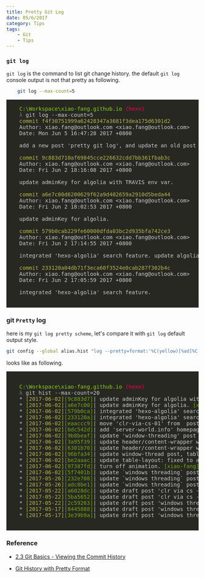 ```yaml
---
title: Pretty Git Log
date: 05/6/2017
category: Tips
tags:
    - Git
    - Tips
---
```



### `git log`

`git log` is the command to list git change history. the default `git log` console output is not that pretty as following.

```bash
    git log --max-count=5
```

<pre style="background-color: #272822">
    <span style="color: #CACACA;background-color: #272822;"></span>
    <span style="color: #8DD006;background-color: #272822;">C:\Workspace\xiao-fang.github.io </span><span style="color: #F3044B;background-color: #272822;">(hexo) </span><span style="color: #CACACA;background-color: #272822;"></span>
    <span style="color: #7C7C7C;background-color: #272822;">λ </span><span style="color: #CACACA;background-color: #272822;">git log --max-count=5 </span>
    <span style="color: #B6B649;background-color: #272822;">commit f4f30751999a62428347a3681f3dea175d6301d2</span><span style="color: #CACACA;background-color: #272822;"></span>
    <span style="color: #CACACA;background-color: #272822;">Author: xiao.fang@outlook.com &lt;xiao.fang@outlook.com&gt;</span>
    <span style="color: #CACACA;background-color: #272822;">Date: Mon Jun 5 16:47:28 2017 +0800 </span>
    <span style="color: #CACACA;background-color: #272822;"></span>
    <span style="color: #CACACA;background-color: #272822;">add a new post 'pretty git log', and update an old post </span>
    <span style="color: #CACACA;background-color: #272822;"></span>
    <span style="color: #B6B649;background-color: #272822;">commit 9c883d710af69845cce226632cdd7bb361fbab3c</span><span style="color: #CACACA;background-color: #272822;"></span>
    <span style="color: #CACACA;background-color: #272822;">Author: xiao.fang@outlook.com &lt;xiao.fang@outlook.com&gt;</span>
    <span style="color: #CACACA;background-color: #272822;">Date: Fri Jun 2 18:16:08 2017 +0800 </span>
    <span style="color: #CACACA;background-color: #272822;"></span>
    <span style="color: #CACACA;background-color: #272822;">update adminKey for algolia with TRAVIS env var. </span>
    <span style="color: #CACACA;background-color: #272822;"></span>
    <span style="color: #B6B649;background-color: #272822;">commit a6e7c00d6200629f62a9d402659a2910d5beda44</span><span style="color: #CACACA;background-color: #272822;"></span>
    <span style="color: #CACACA;background-color: #272822;">Author: xiao.fang@outlook.com &lt;xiao.fang@outlook.com&gt;</span>
    <span style="color: #CACACA;background-color: #272822;">Date: Fri Jun 2 18:02:53 2017 +0800 </span>
    <span style="color: #CACACA;background-color: #272822;"></span>
    <span style="color: #CACACA;background-color: #272822;">update adminKey for algolia. </span>
    <span style="color: #CACACA;background-color: #272822;"></span>
    <span style="color: #B6B649;background-color: #272822;">commit 579b0cab229fe60000dfda03bc2d935bfa742ce3</span><span style="color: #CACACA;background-color: #272822;"></span>
    <span style="color: #CACACA;background-color: #272822;">Author: xiao.fang@outlook.com &lt;xiao.fang@outlook.com&gt;</span>
    <span style="color: #CACACA;background-color: #272822;">Date: Fri Jun 2 17:14:55 2017 +0800 </span>
    <span style="color: #CACACA;background-color: #272822;"></span>
    <span style="color: #CACACA;background-color: #272822;">integrated 'hexo-algolia' search feature. update algolia version from 1.01. to 0.2.0 </span>
    <span style="color: #CACACA;background-color: #272822;"></span>
    <span style="color: #B6B649;background-color: #272822;">commit 233120a04db71f3eca60f3524e0cab287f302b4c</span><span style="color: #CACACA;background-color: #272822;"></span>
    <span style="color: #CACACA;background-color: #272822;">Author: xiao.fang@outlook.com &lt;xiao.fang@outlook.com&gt;</span>
    <span style="color: #CACACA;background-color: #272822;">Date: Fri Jun 2 17:05:59 2017 +0800 </span>
    <span style="color: #CACACA;background-color: #272822;"></span>
    <span style="color: #CACACA;background-color: #272822;">integrated 'hexo-algolia' search feature. </span>
<br>
</pre>

### git `Pretty` log

here is my `git log pretty scheme`, let's compare it with `git log` default output style.
```bash
git config --global alias.hist "log --pretty=format:'%C(yellow)[%ad]%C(reset) %C(green)[%h]%C(reset) | %s %C(bold red)%d%C(reset) %C(green)[%an]%C(reset)' --graph --date=short"
```
looks like as following.

<pre style="background-color: #272822">
    <br>
    <span style="color: #8DD006; background-color: #272822; ">C:\Workspace\xiao-fang.github.io </span><span style="color: #F3044B; background-color: #272822; ">(hexo) </span><span style="color: #CACACA; background-color: #272822; "></span>
    <span style="color: #7C7C7C; background-color: #272822; ">λ </span><span style="color: #CACACA; background-color: #272822; ">git hist --max-count=20 </span>
    <span style="color: #CACACA; background-color: #272822; ">* </span><span style="color: #B6B649; background-color: #272822; ">[2017-06-02]</span><span style="color: #CACACA; background-color: #272822; "></span><span style="color: #74AA04; background-color: #272822; ">[9c883d7]</span><span style="color: #CACACA; background-color: #272822; ">| update adminKey for algolia with TRAVIS env var. </span><span style="color: #F3044B; background-color: #272822; ">(HEAD -&gt; hexo, origin/hexo)</span><span style="color: #CACACA; background-color: #272822; "></span><span style="color: #74AA04; background-color: #272822; ">[xiao-fang]</span><span style="color: #CACACA; background-color: #272822; "></span>
    <span style="color: #CACACA; background-color: #272822; ">* </span><span style="color: #B6B649; background-color: #272822; ">[2017-06-02]</span><span style="color: #CACACA; background-color: #272822; "></span><span style="color: #74AA04; background-color: #272822; ">[a6e7c00]</span><span style="color: #CACACA; background-color: #272822; ">| update adminKey for algolia. </span><span style="color: #74AA04; background-color: #272822; ">[xiao-fang]</span><span style="color: #CACACA; background-color: #272822; "></span>
    <span style="color: #CACACA; background-color: #272822; ">* </span><span style="color: #B6B649; background-color: #272822; ">[2017-06-02]</span><span style="color: #CACACA; background-color: #272822; "></span><span style="color: #74AA04; background-color: #272822; ">[579b0ca]</span><span style="color: #CACACA; background-color: #272822; ">| integrated 'hexo-algolia' search feature. update algolia version from 1.01. to 0.2.0 </span><span style="color: #74AA04; background-color: #272822; ">[xiao-fang]</span><span style="color: #CACACA; background-color: #272822; "></span>
    <span style="color: #CACACA; background-color: #272822; ">* </span><span style="color: #B6B649; background-color: #272822; ">[2017-06-02]</span><span style="color: #CACACA; background-color: #272822; "></span><span style="color: #74AA04; background-color: #272822; ">[233120a]</span><span style="color: #CACACA; background-color: #272822; ">| integrated 'hexo-algolia' search feature. </span><span style="color: #74AA04; background-color: #272822; ">[xiao-fang]</span><span style="color: #CACACA; background-color: #272822; "></span>
    <span style="color: #CACACA; background-color: #272822; ">* </span><span style="color: #B6B649; background-color: #272822; ">[2017-06-02]</span><span style="color: #CACACA; background-color: #272822; "></span><span style="color: #74AA04; background-color: #272822; ">[eaaccc9]</span><span style="color: #CACACA; background-color: #272822; ">| move 'clr-via-cs-01' from _posts to _drafts. </span><span style="color: #74AA04; background-color: #272822; ">[xiao-fang]</span><span style="color: #CACACA; background-color: #272822; "></span>
    <span style="color: #CACACA; background-color: #272822; ">* </span><span style="color: #B6B649; background-color: #272822; ">[2017-06-02]</span><span style="color: #CACACA; background-color: #272822; "></span><span style="color: #74AA04; background-color: #272822; ">[bdc542d]</span><span style="color: #CACACA; background-color: #272822; ">| add 'server-world.info' homepage link. </span><span style="color: #74AA04; background-color: #272822; ">[xiao-fang]</span><span style="color: #CACACA; background-color: #272822; "></span>
    <span style="color: #CACACA; background-color: #272822; ">* </span><span style="color: #B6B649; background-color: #272822; ">[2017-06-02]</span><span style="color: #CACACA; background-color: #272822; "></span><span style="color: #74AA04; background-color: #272822; ">[9b8beaf]</span><span style="color: #CACACA; background-color: #272822; ">| update 'window-threading' post </span><span style="color: #74AA04; background-color: #272822; ">[xiao-fang]</span><span style="color: #CACACA; background-color: #272822; "></span>
    <span style="color: #CACACA; background-color: #272822; ">* </span><span style="color: #B6B649; background-color: #272822; ">[2017-06-02]</span><span style="color: #CACACA; background-color: #272822; "></span><span style="color: #74AA04; background-color: #272822; ">[3a95f39]</span><span style="color: #CACACA; background-color: #272822; ">| update header/content-wrapper width to 80% </span><span style="color: #74AA04; background-color: #272822; ">[xiao-fang]</span><span style="color: #CACACA; background-color: #272822; "></span>
    <span style="color: #CACACA; background-color: #272822; ">* </span><span style="color: #B6B649; background-color: #272822; ">[2017-06-02]</span><span style="color: #CACACA; background-color: #272822; "></span><span style="color: #74AA04; background-color: #272822; ">[6301b70]</span><span style="color: #CACACA; background-color: #272822; ">| update header/content-wrapper width to 80% </span><span style="color: #74AA04; background-color: #272822; ">[xiao-fang]</span><span style="color: #CACACA; background-color: #272822; "></span>
    <span style="color: #CACACA; background-color: #272822; ">* </span><span style="color: #B6B649; background-color: #272822; ">[2017-06-02]</span><span style="color: #CACACA; background-color: #272822; "></span><span style="color: #74AA04; background-color: #272822; ">[96bfa34]</span><span style="color: #CACACA; background-color: #272822; ">| update window-thread post, table </span><span style="color: #74AA04; background-color: #272822; ">[xiao-fang]</span><span style="color: #CACACA; background-color: #272822; "></span>
    <span style="color: #CACACA; background-color: #272822; ">* </span><span style="color: #B6B649; background-color: #272822; ">[2017-06-02]</span><span style="color: #CACACA; background-color: #272822; "></span><span style="color: #74AA04; background-color: #272822; ">[be2aaac]</span><span style="color: #CACACA; background-color: #272822; ">| update table-layout: fixed to auto </span><span style="color: #74AA04; background-color: #272822; ">[xiao-fang]</span><span style="color: #CACACA; background-color: #272822; "></span>
    <span style="color: #CACACA; background-color: #272822; ">* </span><span style="color: #B6B649; background-color: #272822; ">[2017-06-02]</span><span style="color: #CACACA; background-color: #272822; "></span><span style="color: #74AA04; background-color: #272822; ">[97387fd]</span><span style="color: #CACACA; background-color: #272822; ">| turn off animation. </span><span style="color: #74AA04; background-color: #272822; ">[xiao-fang]</span><span style="color: #CACACA; background-color: #272822; "></span>
    <span style="color: #CACACA; background-color: #272822; ">* </span><span style="color: #B6B649; background-color: #272822; ">[2017-06-02]</span><span style="color: #CACACA; background-color: #272822; "></span><span style="color: #74AA04; background-color: #272822; ">[5f7401b]</span><span style="color: #CACACA; background-color: #272822; ">| update `windows threading` post </span><span style="color: #74AA04; background-color: #272822; ">[xiao-fang]</span><span style="color: #CACACA; background-color: #272822; "></span>
    <span style="color: #CACACA; background-color: #272822; ">* </span><span style="color: #B6B649; background-color: #272822; ">[2017-05-26]</span><span style="color: #CACACA; background-color: #272822; "></span><span style="color: #74AA04; background-color: #272822; ">[232e708]</span><span style="color: #CACACA; background-color: #272822; ">| update `windows threading` post </span><span style="color: #74AA04; background-color: #272822; ">[xiao-fang]</span><span style="color: #CACACA; background-color: #272822; "></span>
    <span style="color: #CACACA; background-color: #272822; ">* </span><span style="color: #B6B649; background-color: #272822; ">[2017-05-26]</span><span style="color: #CACACA; background-color: #272822; "></span><span style="color: #74AA04; background-color: #272822; ">[adc8be1]</span><span style="color: #CACACA; background-color: #272822; ">| update `windows threading` post </span><span style="color: #74AA04; background-color: #272822; ">[xiao-fang]</span><span style="color: #CACACA; background-color: #272822; "></span>
    <span style="color: #CACACA; background-color: #272822; ">* </span><span style="color: #B6B649; background-color: #272822; ">[2017-05-22]</span><span style="color: #CACACA; background-color: #272822; "></span><span style="color: #74AA04; background-color: #272822; ">[a6028dc]</span><span style="color: #CACACA; background-color: #272822; ">| update draft post 'clr via cs - execution model' typo issue </span><span style="color: #74AA04; background-color: #272822; ">[xiao-fang]</span><span style="color: #CACACA; background-color: #272822; "></span>
    <span style="color: #CACACA; background-color: #272822; ">* </span><span style="color: #B6B649; background-color: #272822; ">[2017-05-22]</span><span style="color: #CACACA; background-color: #272822; "></span><span style="color: #74AA04; background-color: #272822; ">[5ba5652]</span><span style="color: #CACACA; background-color: #272822; ">| update draft post 'clr via cs - execution model' resources </span><span style="color: #74AA04; background-color: #272822; ">[xiao-fang]</span><span style="color: #CACACA; background-color: #272822; "></span>
    <span style="color: #CACACA; background-color: #272822; ">* </span><span style="color: #B6B649; background-color: #272822; ">[2017-05-22]</span><span style="color: #CACACA; background-color: #272822; "></span><span style="color: #74AA04; background-color: #272822; ">[2c59263]</span><span style="color: #CACACA; background-color: #272822; ">| update draft post 'windows threading'; add new draft post 'clr via cs - execution model' </span><span style="color: #74AA04; background-color: #272822; ">[xiao-fang]</span><span style="color: #CACACA; background-color: #272822; "></span>
    <span style="color: #CACACA; background-color: #272822; ">* </span><span style="color: #B6B649; background-color: #272822; ">[2017-05-17]</span><span style="color: #CACACA; background-color: #272822; "></span><span style="color: #74AA04; background-color: #272822; ">[8445888]</span><span style="color: #CACACA; background-color: #272822; ">| update draft post 'windows threading' </span><span style="color: #74AA04; background-color: #272822; ">[xiao-fang]</span><span style="color: #CACACA; background-color: #272822; "></span>
    <span style="color: #CACACA; background-color: #272822; ">* </span><span style="color: #B6B649; background-color: #272822; ">[2017-05-17]</span><span style="color: #CACACA; background-color: #272822; "></span><span style="color: #74AA04; background-color: #272822; ">[3e39b9a]</span><span style="color: #CACACA; background-color: #272822; ">| update draft post 'windows threading' </span><span style="color: #74AA04; background-color: #272822; ">[xiao-fang]</span><span style="color: #CACACA; background-color: #272822; "></span>
    <br>
</pre>


### Reference

- [2.3 Git Basics - Viewing the Commit History](https://git-scm.com/book/en/v2/Git-Basics-Viewing-the-Commit-History)

- [Git History with Pretty Format](https://git-scm.com/docs/pretty-formats)